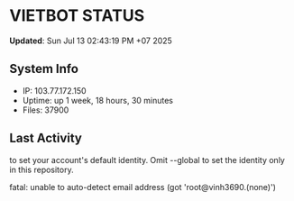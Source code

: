 # VIETBOT STATUS
**Updated**: Sun Jul 13 02:43:19 PM +07 2025

## System Info
- IP: 103.77.172.150
- Uptime: up 1 week, 18 hours, 30 minutes
- Files: 37900

## Last Activity

to set your account's default identity.
Omit --global to set the identity only in this repository.

fatal: unable to auto-detect email address (got 'root@vinh3690.(none)')
